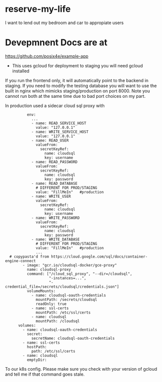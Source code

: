 # reserve-my-life
I want to lend out my bedroom and car to appropiate users

# Devepmnent Docs are at
https://github.com/posix4e/example-app
 - This uses gcloud for deployment to staging you will need gcloud installed


If you run the frontend only, it will automatically point to the backend in staging.
 If you need to modify the testing database you will want to use the built in nginx
which mimicks staging/production on port 8000. Note you cannot run both at the same 
time due to bad port choices on my part.


In production used a sidecar cloud sql proxy with
```
          env:
            ...
            - name: READ_SERVICE_HOST
              value: "127.0.0.1"
            - name: WRITE_SERVICE_HOST
              value: "127.0.0.1"
            - name: READ_USER
              valueFrom:
                secretKeyRef:
                  name: cloudsql
                  key: username
            - name: READ_PASSWORD
              valueFrom:
                secretKeyRef:
                  name: cloudsql
                  key: password
            - name: READ_DATABASE
              # DIFFERENT FOR PROD/STAGING
              value: "FillMeIn"   #production
            - name: WRITE_USER
              valueFrom:
                secretKeyRef:
                  name: cloudsql
                  key: username
            - name: WRITE_PASSWORD
              valueFrom:
                secretKeyRef:
                  name: cloudsql
                  key: password
            - name: WRITE_DATABASE
              # DIFFERENT FOR PROD/STAGING
              value: "FillMeIn"   #production
              ...
  # copypasta'd from https://cloud.google.com/sql/docs/container-engine-connect
        - image: "gcr.io/cloudsql-docker/gce-proxy"
          name: cloudsql-proxy
          command: ["/cloud_sql_proxy", "--dir=/cloudsql",
                    "-instances=...",
                    "-credential_file=/secrets/cloudsql/credentials.json"]
          volumeMounts:
            - name: cloudsql-oauth-credentials
              mountPath: /secrets/cloudsql
              readOnly: true
            - name: ssl-certs
              mountPath: /etc/ssl/certs
            - name: cloudsql
              mountPath: /cloudsql
      volumes:
        - name: cloudsql-oauth-credentials
          secret:
            secretName: cloudsql-oauth-credentials
        - name: ssl-certs
          hostPath:
            path: /etc/ssl/certs
        - name: cloudsql
          emptyDir:
``` 
To our k8s config. Please make sure you check with your version of gcloud and tell me if that command goes stale. 

